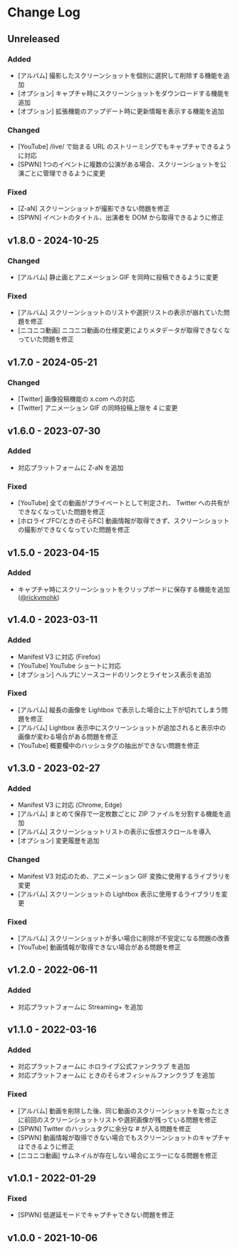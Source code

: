 # Change Log

## Unreleased

### Added

- [アルバム] 撮影したスクリーンショットを個別に選択して削除する機能を追加
- [オプション] キャプチャ時にスクリーンショットをダウンロードする機能を追加
- [オプション] 拡張機能のアップデート時に更新情報を表示する機能を追加

### Changed

- [YouTube] /live/ で始まる URL のストリーミングでもキャプチャできるように対応
- [SPWN] 1つのイベントに複数の公演がある場合、スクリーンショットを公演ごとに管理できるように変更

### Fixed

- [Z-aN] スクリーンショットが撮影できない問題を修正
- [SPWN] イベントのタイトル、出演者を DOM から取得できるように修正


## v1.8.0 - 2024-10-25

### Changed

- [アルバム] 静止画とアニメーション GIF を同時に投稿できるように変更

### Fixed

- [アルバム] スクリーンショットのリストや選択リストの表示が崩れていた問題を修正
- [ニコニコ動画] ニコニコ動画の仕様変更によりメタデータが取得できなくなっていた問題を修正


## v1.7.0 - 2024-05-21

### Changed

- [Twitter] 画像投稿機能の x.com への対応
- [Twitter] アニメーション GIF の同時投稿上限を 4 に変更


## v1.6.0 - 2023-07-30

### Added

- 対応プラットフォームに Z-aN を追加

### Fixed

- [YouTube] 全ての動画がプライベートとして判定され、 Twitter への共有ができなくなっていた問題を修正
- [ホロライブFC/ときのそらFC] 動画情報が取得できず、スクリーンショットの撮影ができなくなっていた問題を修正


## v1.5.0 - 2023-04-15

### Added

- キャプチャ時にスクリーンショットをクリップボードに保存する機能を追加 ([@rickymohk](https://github.com/rickymohk))


## v1.4.0 - 2023-03-11

### Added

- Manifest V3 に対応 (Firefox)
- [YouTube] YouTube ショートに対応
- [オプション] ヘルプにソースコードのリンクとライセンス表示を追加

### Fixed

- [アルバム] 縦長の画像を Lightbox で表示した場合に上下が切れてしまう問題を修正
- [アルバム] Lightbox 表示中にスクリーンショットが追加されると表示中の画像が変わる場合がある問題を修正
- [YouTube] 概要欄中のハッシュタグの抽出ができない問題を修正


## v1.3.0 - 2023-02-27

### Added

- Manifest V3 に対応 (Chrome, Edge)
- [アルバム] まとめて保存で一定枚数ごとに ZIP ファイルを分割する機能を追加
- [アルバム] スクリーンショットリストの表示に仮想スクロールを導入
- [オプション] 変更履歴を追加

### Changed

- Manifest V3 対応のため、アニメーション GIF 変換に使用するライブラリを変更
- [アルバム] スクリーンショットの Lightbox 表示に使用するライブラリを変更

### Fixed

- [アルバム] スクリーンショットが多い場合に削除が不安定になる問題の改善
- [YouTube] 動画情報が取得できない場合がある問題を修正


## v1.2.0 - 2022-06-11

### Added

- 対応プラットフォームに Streaming+ を追加


## v1.1.0 - 2022-03-16

### Added

- 対応プラットフォームに ホロライブ公式ファンクラブ を追加
- 対応プラットフォームに ときのそらオフィシャルファンクラブ を追加

### Fixed

- [アルバム] 動画を削除した後、同じ動画のスクリーンショットを取ったときに前回のスクリーンショットリストや選択画像が残っている問題を修正
- [SPWN] Twitter のハッシュタグに余分な # が入る問題を修正
- [SPWN] 動画情報が取得できない場合でもスクリーンショットのキャプチャはできるように修正
- [ニコニコ動画] サムネイルが存在しない場合にエラーになる問題を修正


## v1.0.1 - 2022-01-29

### Fixed

- [SPWN] 低遅延モードでキャプチャできない問題を修正


## v1.0.0 - 2021-10-06
